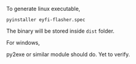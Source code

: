 To generate linux executable,

`pyinstaller eyfi-flasher.spec`

The binary will be stored inside `dist` folder.

For windows,

py2exe or similar module should do. Yet to verify.


